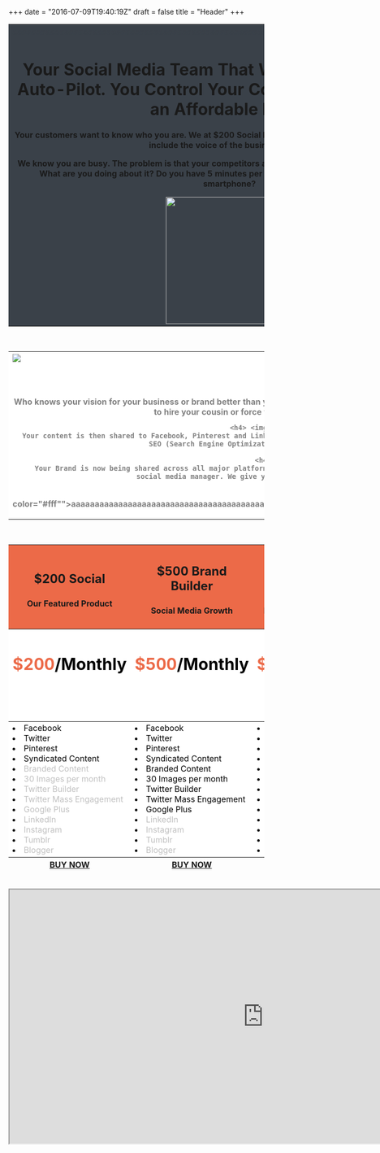 +++
date = "2016-07-09T19:40:19Z"
draft = false
title = "Header"
+++

<table  width="100" class="table table-bordered" >
<th bgcolor="#3A4149"> <font color="#3A4149"">aaaaaaaaaaaaaaaaaaaaaaaaaaaaaaaaaaaaaaaaaaaaaaaaaaaaaaaaaaaaaaaaaaaaaaaaaaaaaaaaaaaaaaaaaaaa</font>
<h1>Your Social Media Team That Will Put Your Brand on Auto-Pilot. You Control Your Content, We Deliver It at an Affordable Price!</h1>

 Your customers want to know who you are. We at $200 Social believe an EFFECTIVE Social Media plan must include the voice of the business owner.

We know you are busy. The problem is that your competitors are catching on to the power of Social Media. What are you doing about it? Do you have 5 minutes per day to build your brand? Can you use a smartphone?

<img src="/img/borde.jpeg" width="auto" height="250">

</center></th></thead></table>
<br>

<table  width="100" class="table table-bordered" >
<th bgcolor="#fff"> <font color="#fff"">aaaaaaaaaaaaaaaaaaaaaaaaaaaaaaaaaaaaaaaaaaaaaaaaaaaaaaaaaaaaaaaaaaaaaaaaaaaaaaaaaaaaaaaaaaaaaaaaaaaaaaaaaaaaaaaaaaaaaaaaaaaaaaaaaa</font>
  <left><font color="#3A4149"">
        <img src="img/probar.jpg"  align="left"  >
        <h4> <img src="img/ins.jpeg"  >  You Post on Instagram or Facebook!</h2>
    <font color="Gray"> Who knows your vision for your business or brand better than you? You choose how often to post and when. Your content defines your brand so make it count! No need to hire your cousin or force your assistant to do something that is not part of their job description.

        <h4> <img src="img/liked.jpeg"  >  We Share the Content!</h2>
     Your content is then shared to Facebook, Pinterest and LinkedIn. We take your content and share it across the internet building your brand and optimizing your SEO (Search Engine Optimization). We will show you how to get the most out of your social media.

        <h4> <img src="img/cora.jpeg">  You Benefit!</h2>
      Your Brand is now being shared across all major platforms with minimum effort. You no longer have to spend hours per day or spend $Thousands monthly on a social media manager. We give you back time by taking care of your social media presence for you.</br>
<font color="#fff"">aaaaaaaaaaaaaaaaaaaaaaaaaaaaaaaaaaaaaaaaaaaaaaaaaaaaaaaaaaaaaaaaaaaaaaaaaaaaaaaaaaaaaaaaaaaaaaaaaaaaaaaaaaaaaaaaaaaaaaaaaaaaaaaaaa</font>
</center></th></thead></table>


<br>
<table  width="100" class="table table-bordered" >
<thead>
<th bgcolor="#EC6A48"><center>
<h2>$200 Social<p>
<h4>Our Featured Product </h3></th></center>
<th bgcolor="#EC6A48"><center>
<h2>$500 Brand Builder<p>
<h4>Social Media Growth </th></center>
<th bgcolor="#EC6A48"><center>
<h2>Ultimate Brand Builder<p>
<h4>Fully Managed Social Media </th></center>
</thead>
<thead>
<th bgcolor="#fff"><font color="#EC6A48"><center><h1>$200<font color="#000000">/Monthly<h1></th>
<th bgcolor="#fff"><font color="#EC6A48"><center><h1>$500<font color="#000000">/Monthly<h1></th>
<th bgcolor="#fff"><font color="#EC6A48"><center><h1>$2000<font color="#000000">/Monthly<h1></th>
</thead>


<tr>

<td bgcolor="#fff"> <font color="#000000">
 <DIV ALIGN=left>
		<li type="disc">	Facebook <br></li>
		<li type="disc">    Twitter<br>
		<li type="disc">    Pinterest<br>
		<li type="disc"> 	Syndicated Content<br>
<font color="#C0C0C0">		<li type="disc">	Branded Content<br>
<font color="#C0C0C0">		<li type="disc">    30 Images per month<br>
<font color="#C0C0C0">		<li type="disc">    Twitter Builder<br>
<font color="#C0C0C0">		<li type="disc">    Twitter Mass Engagement<br>
<font color="#C0C0C0">		<li type="disc">    Google Plus<br>
<font color="#C0C0C0">		<li type="disc">    LinkedIn<br>
<font color="#C0C0C0">		<li type="disc">    Instagram<br>
<font color="#C0C0C0">		 <li type="disc">   Tumblr<br>
<font color="#C0C0C0">		<li type="disc">    Blogger<br></td>

</td>
<td bgcolor="#fff"> <font color="#000000">

 <DIV ALIGN=left>
		<li type="disc">	Facebook <br></li>
		<li type="disc">    Twitter<br>
		<li type="disc">    Pinterest<br>
		<li type="disc"> 	Syndicated Content<br>
		<li type="disc">	Branded Content<br>
		<li type="disc">    30 Images per month<br>
		<li type="disc">    Twitter Builder<br>
		<li type="disc">    Twitter Mass Engagement<br>
		<li type="disc">    Google Plus<br>
<font color="#C0C0C0">		<li type="disc">    LinkedIn<br>
<font color="#C0C0C0">		<li type="disc">    Instagram<br>
<font color="#C0C0C0">		 <li type="disc">   Tumblr<br>
<font color="#C0C0C0">		<li type="disc">    Blogger<br></td>
</td>

<td bgcolor="#fff"> <font color="#000000">
 <DIV ALIGN=left>
		<li type="disc">	Facebook <br></li>
		<li type="disc">    Twitter<br>
		<li type="disc">    Pinterest<br>
		<li type="disc"> 	Syndicated Content<br>
		<li type="disc">	Branded Content<br>
		<li type="disc">    30 Images per month<br>
		<li type="disc">    Twitter Builder<br>
		<li type="disc">    Twitter Mass Engagement<br>
		<li type="disc">    Google Plus<br>
		<li type="disc">    LinkedIn<br>
		<li type="disc">    Instagram<br>
		 <li type="disc">   Tumblr<br>
		<li type="disc">    Blogger<br></td>

  </form> 
  </td>
</tr>
<thead>
<th><center><a href="contacto.html"  onClick="window.open(this.href'); return false;" class="btn btn-success btn-lg">BUY NOW</a></center></th>

<th><center><a href="contacto.html"  onClick="window.open(this.href'); return false;" class="btn btn-primary btn-lg">BUY NOW</a></center></th>

<th><center><a href="contacto.html"  onClick="window.open(this.href'); return false;" class="btn btn-primary btn-lg">BUY NOW</a></center></th></thead>

</table>
<div><br>
<center><iframe width="1000" height="500" src="https://www.youtube.com/embed/5v4Syyl4Wes" frameborder="5" allowfullscreen></iframe></center></div>